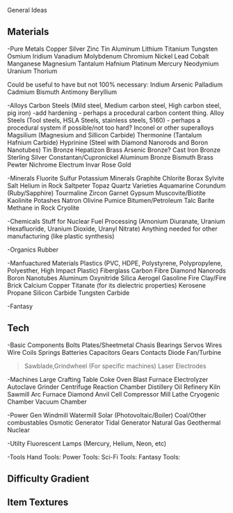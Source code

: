 General Ideas

Materials
-----
-Pure Metals
Copper
Silver
Zinc
Tin
Aluminum
Lithium
Titanium
Tungsten
Osmium
Iridium
Vanadium
Molybdenum
Chromium
Nickel
Lead
Cobalt
Manganese
Magnesium
Tantalum
Hafnium
Platinum
Mercury
Neodymium
Uranium
Thorium

Could be useful to have but not 100% necessary:
Indium
Arsenic
Palladium
Cadmium
Bismuth
Antimony
Beryllium

-Alloys
Carbon Steels (Mild steel, Medium carbon steel, High carbon steel, pig iron) -add hardening - perhaps a procedural carbon content thing.
Alloy Steels (Tool steels, HSLA Steels, stainless steels, 5160) - perhaps a procedural system if possible/not too hard?
Inconel or other superalloys
Magsilium (Magnesium and Sillicon Carbide)
Thermonine (Tantalum Hafnium Carbide)
Hyprinine (Steel with Diamond Nanorods and Boron Nanotubes)
Tin Bronze
Hepatizon
Brass
Arsenic Bronze?
Cast Iron Bronze
Sterling Silver
Constantan/Cupronickel
Aluminum Bronze
Bismuth Brass
Pewter
Nichrome
Electrum
Invar
Rose Gold

-Minerals
Fluorite
Sulfur
Potassium Minerals
Graphite
Chlorite
Borax
Sylvite
Salt
Helium in Rock
Saltpeter
Topaz
Quartz Varieties
Aquamarine
Corundum (Ruby/Sapphire)
Tourmaline
Zircon
Garnet
Gypsum
Muscovite/Biotite
Kaolinite
Potashes
Natron
Olivine
Pumice
Bitumen/Petroleum
Talc
Barite
Methane in Rock
Cryolite

-Chemicals
Stuff for Nuclear Fuel Processing (Amonium Diuranate, Uranium Hexafluoride, Uranium Dioxide, Uranyl Nitrate)
Anything needed for other manufacturing (like plastic synthesis)

-Organics
Rubber

-Manfuactured Materials
Plastics (PVC, HDPE, Polystyrene, Polypropylene, Polyesther, High Impact Plastic)
Fiberglass
Carbon Fibre
Diamond Nanorods
Boron Nanotubes
Aluminum Oxynitride
Silica Aerogel
Gasoline
Fire Clay/Fire Brick
Calcium Copper Titanate (for its dielectric properties)
Kerosene
Propane
Silicon Carbide
Tungsten Carbide

-Fantasy

Tech
-----
-Basic Components
Bolts
Plates/Sheetmetal
Chasis
Bearings
Servos
Wires
Wire Coils
Springs
Batteries
Capacitors
Gears
Contacts
Diode
Fan/Turbine
>Sawblade,Grindwheel (For specific machines)
Laser
Electrodes

-Machines
Large Crafting Table
Coke Oven
Blast Furnace
Electrolyzer
Autoclave
Grinder
Centrifuge
Reaction Chamber
Distillery
Oil Refinery
Kiln
Sawmill
Arc Furnace
Diamond Anvil Cell
Compressor
Mill
Lathe
Cryogenic Chamber
Vacuum Chamber

-Power Gen
Windmill
Watermill
Solar (Photovoltaic/Boiler)
Coal/Other combustables
Osmotic Generator
Tidal Generator
Natural Gas
Geothermal
Nuclear

-Utilty
Fluorescent Lamps (Mercury, Helium, Neon, etc)

-Tools
Hand Tools:
Power Tools:
Sci-Fi Tools:
Fantasy Tools:

Difficulty Gradient
-----

Item Textures
-----

